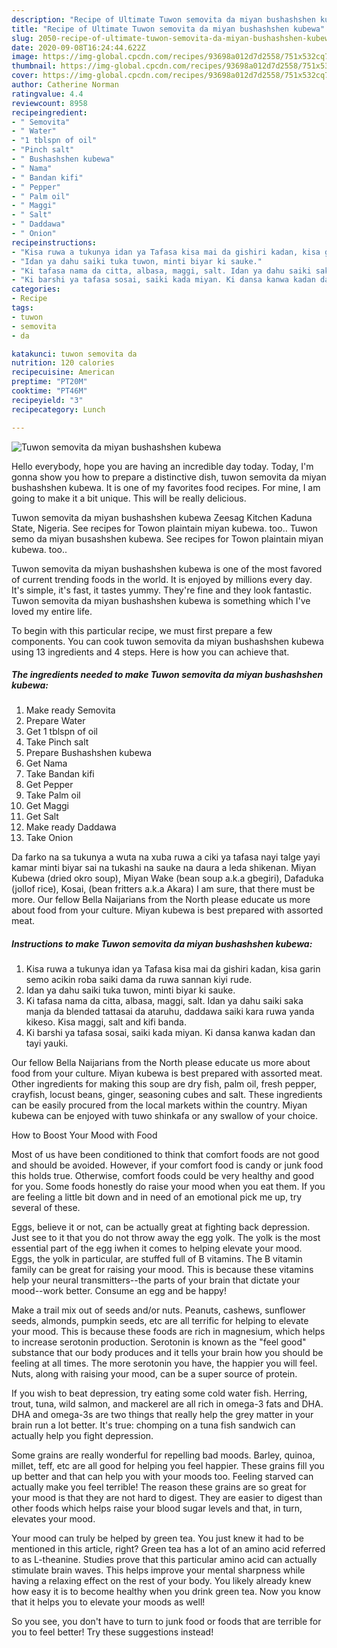 ```yaml
---
description: "Recipe of Ultimate Tuwon semovita da miyan bushashshen kubewa"
title: "Recipe of Ultimate Tuwon semovita da miyan bushashshen kubewa"
slug: 2050-recipe-of-ultimate-tuwon-semovita-da-miyan-bushashshen-kubewa
date: 2020-09-08T16:24:44.622Z
image: https://img-global.cpcdn.com/recipes/93698a012d7d2558/751x532cq70/tuwon-semovita-da-miyan-bushashshen-kubewa-recipe-main-photo.jpg
thumbnail: https://img-global.cpcdn.com/recipes/93698a012d7d2558/751x532cq70/tuwon-semovita-da-miyan-bushashshen-kubewa-recipe-main-photo.jpg
cover: https://img-global.cpcdn.com/recipes/93698a012d7d2558/751x532cq70/tuwon-semovita-da-miyan-bushashshen-kubewa-recipe-main-photo.jpg
author: Catherine Norman
ratingvalue: 4.4
reviewcount: 8958
recipeingredient:
- " Semovita"
- " Water"
- "1 tblspn of oil"
- "Pinch salt"
- " Bushashshen kubewa"
- " Nama"
- " Bandan kifi"
- " Pepper"
- " Palm oil"
- " Maggi"
- " Salt"
- " Daddawa"
- " Onion"
recipeinstructions:
- "Kisa ruwa a tukunya idan ya Tafasa kisa mai da gishiri kadan, kisa garin semo acikin roba saiki dama da ruwa sannan kiyi rude."
- "Idan ya dahu saiki tuka tuwon, minti biyar ki sauke."
- "Ki tafasa nama da citta, albasa, maggi, salt. Idan ya dahu saiki saka manja da blended tattasai da ataruhu, daddawa saiki kara ruwa yanda kikeso. Kisa maggi, salt and kifi banda."
- "Ki barshi ya tafasa sosai, saiki kada miyan. Ki dansa kanwa kadan dan tayi yauki."
categories:
- Recipe
tags:
- tuwon
- semovita
- da

katakunci: tuwon semovita da 
nutrition: 120 calories
recipecuisine: American
preptime: "PT20M"
cooktime: "PT46M"
recipeyield: "3"
recipecategory: Lunch

---
```



![Tuwon semovita da miyan bushashshen kubewa](https://img-global.cpcdn.com/recipes/93698a012d7d2558/751x532cq70/tuwon-semovita-da-miyan-bushashshen-kubewa-recipe-main-photo.jpg)

Hello everybody, hope you are having an incredible day today. Today, I'm gonna show you how to prepare a distinctive dish, tuwon semovita da miyan bushashshen kubewa. It is one of my favorites food recipes. For mine, I am going to make it a bit unique. This will be really delicious.

Tuwon semovita da miyan bushashshen kubewa Zeesag Kitchen Kaduna State, Nigeria. See recipes for Towon plaintain miyan kubewa. too.. Tuwon semo da miyan busashshen kubewa. See recipes for Towon plaintain miyan kubewa. too..

Tuwon semovita da miyan bushashshen kubewa is one of the most favored of current trending foods in the world. It is enjoyed by millions every day. It's simple, it's fast, it tastes yummy. They're fine and they look fantastic. Tuwon semovita da miyan bushashshen kubewa is something which I've loved my entire life.


To begin with this particular recipe, we must first prepare a few components. You can cook tuwon semovita da miyan bushashshen kubewa using 13 ingredients and 4 steps. Here is how you can achieve that.

<!--inarticleads1-->

##### The ingredients needed to make Tuwon semovita da miyan bushashshen kubewa:

1. Make ready  Semovita
1. Prepare  Water
1. Get 1 tblspn of oil
1. Take Pinch salt
1. Prepare  Bushashshen kubewa
1. Get  Nama
1. Take  Bandan kifi
1. Get  Pepper
1. Take  Palm oil
1. Get  Maggi
1. Get  Salt
1. Make ready  Daddawa
1. Take  Onion


Da farko na sa tukunya a wuta na xuba ruwa a ciki ya tafasa nayi talge yayi kamar minti biyar sai na tukashi na sauke na daura a leda shikenan. Miyan Kubewa (dried okro soup), Miyan Wake (bean soup a.k.a gbegiri), Dafaduka (jollof rice), Kosai, (bean fritters a.k.a Akara) I am sure, that there must be more. Our fellow Bella Naijarians from the North please educate us more about food from your culture. Miyan kubewa is best prepared with assorted meat. 

<!--inarticleads2-->

##### Instructions to make Tuwon semovita da miyan bushashshen kubewa:

1. Kisa ruwa a tukunya idan ya Tafasa kisa mai da gishiri kadan, kisa garin semo acikin roba saiki dama da ruwa sannan kiyi rude.
1. Idan ya dahu saiki tuka tuwon, minti biyar ki sauke.
1. Ki tafasa nama da citta, albasa, maggi, salt. Idan ya dahu saiki saka manja da blended tattasai da ataruhu, daddawa saiki kara ruwa yanda kikeso. Kisa maggi, salt and kifi banda.
1. Ki barshi ya tafasa sosai, saiki kada miyan. Ki dansa kanwa kadan dan tayi yauki.


Our fellow Bella Naijarians from the North please educate us more about food from your culture. Miyan kubewa is best prepared with assorted meat. Other ingredients for making this soup are dry fish, palm oil, fresh pepper, crayfish, locust beans, ginger, seasoning cubes and salt. These ingredients can be easily procured from the local markets within the country. Miyan kubewa can be enjoyed with tuwo shinkafa or any swallow of your choice. 

How to Boost Your Mood with Food


Most of us have been conditioned to think that comfort foods are not good and should be avoided. However, if your comfort food is candy or junk food this holds true. Otherwise, comfort foods could be very healthy and good for you. Some foods honestly do raise your mood when you eat them. If you are feeling a little bit down and in need of an emotional pick me up, try several of these.

Eggs, believe it or not, can be actually great at fighting back depression. Just see to it that you do not throw away the egg yolk. The yolk is the most essential part of the egg iwhen it comes to helping elevate your mood. Eggs, the yolk in particular, are stuffed full of B vitamins. The B vitamin family can be great for raising your mood. This is because these vitamins help your neural transmitters--the parts of your brain that dictate your mood--work better. Consume an egg and be happy!

Make a trail mix out of seeds and/or nuts. Peanuts, cashews, sunflower seeds, almonds, pumpkin seeds, etc are all terrific for helping to elevate your mood. This is because these foods are rich in magnesium, which helps to increase serotonin production. Serotonin is known as the "feel good" substance that our body produces and it tells your brain how you should be feeling at all times. The more serotonin you have, the happier you will feel. Nuts, along with raising your mood, can be a super source of protein.

If you wish to beat depression, try eating some cold water fish. Herring, trout, tuna, wild salmon, and mackerel are all rich in omega-3 fats and DHA. DHA and omega-3s are two things that really help the grey matter in your brain run a lot better. It's true: chomping on a tuna fish sandwich can actually help you fight depression. 

Some grains are really wonderful for repelling bad moods. Barley, quinoa, millet, teff, etc are all good for helping you feel happier. These grains fill you up better and that can help you with your moods too. Feeling starved can actually make you feel terrible! The reason these grains are so great for your mood is that they are not hard to digest. They are easier to digest than other foods which helps raise your blood sugar levels and that, in turn, elevates your mood.

Your mood can truly be helped by green tea. You just knew it had to be mentioned in this article, right? Green tea has a lot of an amino acid referred to as L-theanine. Studies prove that this particular amino acid can actually stimulate brain waves. This helps improve your mental sharpness while having a relaxing effect on the rest of your body. You likely already knew how easy it is to become healthy when you drink green tea. Now you know that it helps you to elevate your moods as well!

So you see, you don't have to turn to junk food or foods that are terrible for you to feel better! Try  these suggestions  instead!

